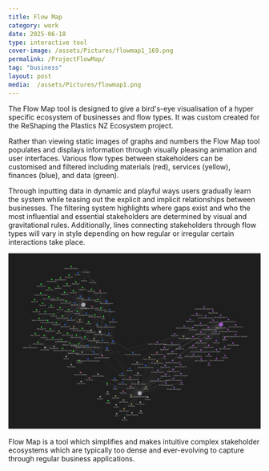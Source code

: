 ```yaml
---
title: Flow Map
category: work
date: 2025-06-18
type: interactive tool
cover-image: /assets/Pictures/flowmap1_169.png
permalink: /ProjectFlowMap/
tag: "business"
layout: post
media:  /assets/Pictures/flowmap1.png
---
```

The Flow Map tool is designed to give a bird's-eye visualisation of a hyper specific ecosystem of businesses and flow types. It was custom created for the ReShaping the Plastics NZ Ecosystem project.

Rather than viewing static images of graphs and numbers the Flow Map tool populates and displays information through visually pleasing animation and user interfaces. Various flow types between stakeholders can be customised and filtered including materials (red), services (yellow), finances (blue), and data (green). 

Through inputting data in dynamic and playful ways users gradually learn the system while teasing out the explicit and implicit relationships between businesses. The filtering system highlights where gaps exist and who the most influential and essential stakeholders are determined by visual and gravitational rules. Additionally, lines connecting stakeholders through flow types will vary in style depending on how regular or irregular certain interactions take place.

![Sub Image](/assets/Pictures/flowmap1.png)

Flow Map is a tool which simplifies and makes intuitive complex stakeholder ecosystems which are typically too dense and ever-evolving to capture through regular business applications.